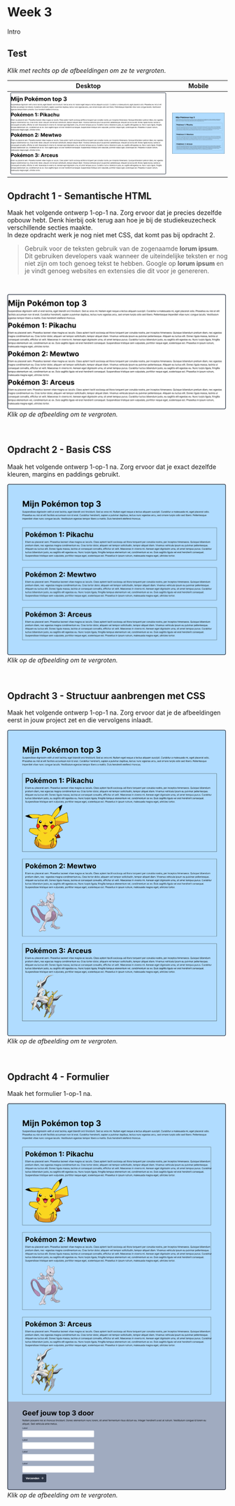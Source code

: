# Week 3

Intro

## Test

*Klik met rechts op de afbeeldingen om ze te vergroten*.

| Desktop                                              | Mobile     |
|------------------------------------------------------| --------------- |
| <img src="./images/Opdracht1.png" width="440"> | <img src="./images/Opdracht2.png" width="140">       |


## Opdracht 1 - Semantische HTML
Maak het volgende ontwerp 1-op-1 na. Zorg ervoor dat je precies dezelfde opbouw hebt. Denk hierbij ook terug aan hoe je bij de studiekeuzecheck verschillende secties maakte.
<br>
In deze opdracht werk je nog niet met CSS, dat komt pas bij opdracht 2.

> Gebruik voor de teksten gebruik van de zogenaamde **lorum ipsum**. Dit gebruiken developers vaak wanneer de uiteindelijke teksten er nog niet zijn om toch genoeg tekst te hebben. Google op **lorum ipsum** en je vindt genoeg websites en extensies die dit voor je genereren.

<br>

[<img src="images/Opdracht1.png" alt="Opdracht 1" title="Opdracht 1" width="500">](images/Opdracht1.png "Opdracht 1")
<br>*Klik op de afbeelding om te vergroten.*

<br>


## Opdracht 2 - Basis CSS
Maak het volgende ontwerp 1-op-1 na. Zorg ervoor dat je exact dezelfde kleuren, margins en paddings gebruikt.

[<img src="images/Opdracht2.png" alt="Opdracht 2" title="Opdracht 2" width="500">](images/Opdracht2.png "Opdracht 2")
<br>*Klik op de afbeelding om te vergroten.*

<br>


## Opdracht 3 - Structuur aanbrengen met CSS
Maak het volgende ontwerp 1-op-1 na. Zorg ervoor dat je de afbeeldingen eerst in jouw project zet en die vervolgens inlaadt.

[<img src="images/Opdracht3.png" alt="Opdracht 3" title="Opdracht 3" width="500">](images/Opdracht3.png "Opdracht 3")
<br>*Klik op de afbeelding om te vergroten.*

<br>

## Opdracht 4 - Formulier
Maak het formulier 1-op-1 na. 

[<img src="images/Opdracht4.png" alt="Opdracht 4" title="Opdracht 4" width="500">](images/Opdracht4.png "Opdracht 4")
<br>*Klik op de afbeelding om te vergroten.*